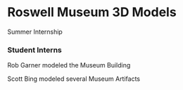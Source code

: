 # Roswell Museum 3D Models
Summer Internship

### Student Interns
Rob Garner modeled the Museum Building

Scott Bing modeled several Museum Artifacts
